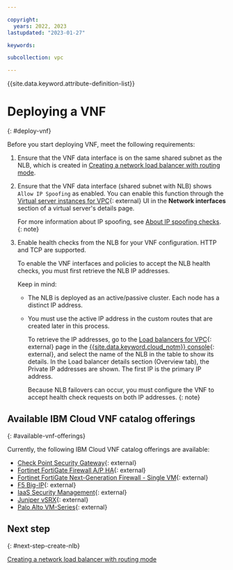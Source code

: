 ```yaml
---

copyright:
  years: 2022, 2023
lastupdated: "2023-01-27"

keywords:

subcollection: vpc

---
```


{{site.data.keyword.attribute-definition-list}}

# Deploying a VNF
{: #deploy-vnf}

Before you start deploying VNF, meet the following requirements:

1. Ensure that the VNF data interface is on the same shared subnet as the NLB, which is created in [Creating a network load balancer with routing mode](/docs/vpc?topic=vpc-deploy-nlb).
1. Ensure that the VNF data interface (shared subnet with NLB) shows `Allow IP Spoofing` as enabled. You can enable this function through the [Virtual server instances for VPC](https://cloud.ibm.com/vpc-ext){: external} UI in the **Network interfaces** section of a virtual server's details page.

   For more information about IP spoofing, see [About IP spoofing checks](/docs/vpc?topic=vpc-ip-spoofing-about).
   {: note}

1. Enable health checks from the NLB for your VNF configuration. HTTP and TCP are supported.

   To enable the VNF interfaces and policies to accept the NLB health checks, you must first retrieve the NLB IP addresses.

   Keep in mind:

   * The NLB is deployed as an active/passive cluster. Each node has a distinct IP address.
   * You must use the active IP address in the custom routes that are created later in this process.

      To retrieve the IP addresses, go to the [Load balancers for VPC](/vpc-ext/network/loadBalancers){: external} page in the [{{site.data.keyword.cloud_notm}} console](/login){: external}, and select the name of the NLB in the table to show its details. In the Load balancer details section (Overview tab), the Private IP addresses are shown. The first IP is the primary IP address.

      Because NLB failovers can occur, you must configure the VNF to accept health check requests on both IP addresses.
      {: note}

## Available IBM Cloud VNF catalog offerings
{: #available-vnf-offerings}

Currently, the following IBM Cloud VNF catalog offerings are available:

* [Check Point Security Gateway](https://cloud.ibm.com/catalog/content/checkpoint-iaas-gw-ibm-vpc-1.0.7-9ed8dbde-2931-45f5-a7a7-0c90ce0d2686-global){: external}
* [Fortinet FortiGate Firewall A/P HA](https://cloud.ibm.com/catalog/content/ibm-fortigate-AP-HA-terraform-deploy-5dd3e4ba-c94b-43ab-b416-c1c313479cec-global){: external}
* [Fortinet FortiGate Next-Generation Firewall - Single VM](https://cloud.ibm.com/catalog/content/ibm-fortigate-terraform-deploy-1f878ca9-069f-42ca-9ed9-5b461d4d5231-global){: external}
* [F5 Big-IP](https://cloud.ibm.com/catalog/content/ibmcloud_schematics_bigip_multinic_declared-1.0-d33f1544-e938-478a-b0dd-d883370f08d0-global){: external}
* [IaaS Security Management](https://cloud.ibm.com/catalog/content/checkpoint-iaas-mgmt-ibm-vpc-1.0.7-9ea27a83-e5e7-43d9-9e8f-df8dd1befc5a-global){: external}
* [Juniper vSRX](https://cloud.ibm.com/catalog/content/juniper-vsrx-catalog-deploy-1.4-dc1e707c-33dd-4321-b2a5-c22dbf0dd0ee-global){: external}
* [Palo Alto VM-Series](https://cloud.ibm.com/catalog/content/ibmcloud-vmseries-1.9-6470816d-562d-4627-86a5-fe3ad4e94b30-global){: external}

## Next step
{: #next-step-create-nlb}

[Creating a network load balancer with routing mode](/docs/vpc?topic=vpc-deploy-nlb)
